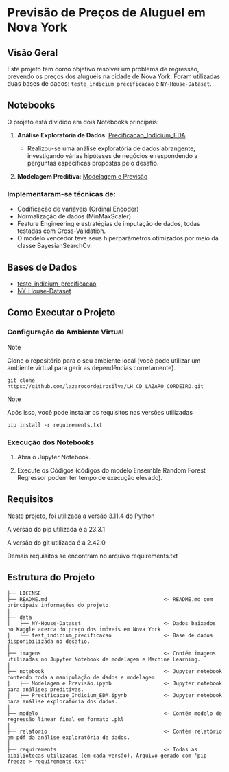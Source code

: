# Previsão de Preços de Aluguel em Nova York

## Visão Geral
Este projeto tem como objetivo resolver um problema de regressão, prevendo os preços dos aluguéis na cidade de Nova York. Foram utilizadas duas bases de dados: `teste_indicium_precificacao` e `NY-House-Dataset`.

## Notebooks
O projeto está dividido em dois Notebooks principais:
1. **Análise Exploratória de Dados**: [Precificacao_Indicium_EDA](https://github.com/lazarocordeirosilva/LH_CD_LAZARO_CORDEIRO/blob/main/notebook/Precificacao_Indicium_EDA.ipynb)
   - Realizou-se uma análise exploratória de dados abrangente, investigando várias hipóteses de negócios e respondendo a perguntas específicas propostas pelo desafio.

2. **Modelagem Preditiva**: [Modelagem e Previsão](https://github.com/lazarocordeirosilva/LH_CD_LAZARO_CORDEIRO/blob/main/notebook/Modelagem%20e%20Previs%C3%A3o.ipynb)
 ### Implementaram-se técnicas de:
   - Codificação de variáveis (Ordinal Encoder)
   - Normalização de dados (MinMaxScaler)
   - Feature Engineering e estratégias de imputação de dados, todas testadas com Cross-Validation.
   - O modelo vencedor teve seus hiperparâmetros otimizados por meio da classe BayesianSearchCv.

## Bases de Dados
- [teste_indicium_precificacao](https://github.com/lazarocordeirosilva/LH_CD_LAZARO_CORDEIRO/blob/main/data/teste_indicium_precificacao.csv)
- [NY-House-Dataset](https://github.com/lazarocordeirosilva/LH_CD_LAZARO_CORDEIRO/blob/main/data/NY-House-Dataset.csv)

## Como Executar o Projeto
### Configuração do Ambiente Virtual
> [!NOTE]
> Clone o repositório para o seu ambiente local (você pode utilizar um ambiente virtual para gerir as dependências corretamente).
```
git clone https://github.com/lazarocordeirosilva/LH_CD_LAZARO_CORDEIRO.git
```

> [!NOTE]
> Após isso, você pode instalar os requisitos nas versões utilizadas
```
pip install -r requirements.txt
```

### Execução dos Notebooks
1. Abra o Jupyter Notebook.

2. Execute os Códigos (códigos do modelo Ensemble Random Forest Regressor podem ter tempo de execução elevado).

## Requisitos
Neste projeto, foi utilizada a versão 3.11.4 do Python

A versão do pip utilizada é a 23.3.1

A versão do git utilizada é a 2.42.0

Demais requisitos se encontram no arquivo requirements.txt

## Estrutura do Projeto

```
├── LICENSE
├── README.md                                      <- README.md com principais informações do projeto.
│
├── data
│   ├── NY-House-Dataset                           <- Dados baixados no Kaggle acerca do preço dos imóveis em Nova York.
│   └── test_indicium_precificacao                 <- Base de dados disponibilizada no desafio.
│
├── imagens                                        <- Contém imagens utilizadas no Jupyter Notebook de modelagem e Machine Learning.
│
├── notebook                                       <- Jupyter notebook contendo toda a manipulação de dados e modelagem.
│   ├── Modelagem e Previsão.ipynb                 <- Jupyter notebook para análises preditivas.
│   ├── Precificacao_Indicium_EDA.ipynb            <- Jupyter notebook para análise exploratória dos dados.
│
├── modelo                                         <- Contém modelo de regressão linear final em formato .pkl 
│
├── relatorio                                      <- Contém relatório em pdf da análise exploratória de dados.
│ 
├── requirements                                   <- Todas as bibiliotecas utilizadas (em cada versão). Arquivo gerado com 'pip freeze > requirements.txt'

